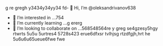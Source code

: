  g re gregh y3434y34yy34  fd- 👋 Hi, I’m @oleksandrivanov638
- 👀 I’m interested in ...754
- 🌱 I’m currently learning ...g ererg
- 💞️ I’m looking to collaborate on ...568548564re y greg se4gzesy5hgy rtwrts 5u5u 5urtres4
5728s423 erue6dfxsr tvlhjsg rtzdfgjh,hrt  he 5u6u6u65ueue6fwe fwe
<!---
oleksandrivanov638/oleksandrivanov638 is a ✨ special ✨ repository because its `README.md` (this file) appears on your GitHub profile.
You can click the Preview link to take a look at your changes.
--->
